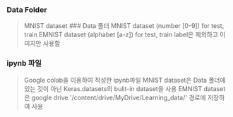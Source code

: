 ### Data Folder

> MNIST dataset ### Data 폴더
> MNIST dataset (number [0-9]) for test, train
> EMNIST dataset (alphabet [a-z]) for test, train
> label은 제외하고 이미지만 사용함

### ipynb 파일
> Google colab을 이용하여 작성한 ipynb파일
> MNIST dataset은 Data 폴더에 있는 것이 아닌 Keras.datasets의 bulit-in dataset을 사용
> EMNIST dataset은 google drive '/content/drive/MyDrive/Learning_data/' 경로에 저장하여 사용
